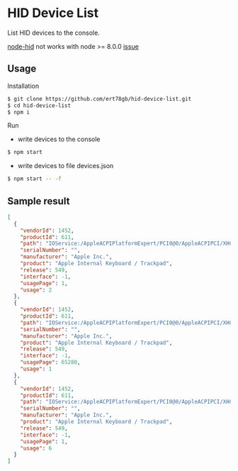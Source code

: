 HID Device List
===============

List HID devices to the console.

[node-hid](https://github.com/node-hid/node-hid) not works with node >= 8.0.0
[issue](https://github.com/node-hid/node-hid/issues/209)

## Usage
Installation

```bash
$ git clone https://github.com/ert78gb/hid-device-list.git
$ cd hid-device-list
$ npm i
```

Run
- write devices to the console
```bash
$ npm start
```
- write devices to file devices.json
```bash
$ npm start -- -f
```

## Sample result
```json
[
  {
    "vendorId": 1452,
    "productId": 611,
    "path": "IOService:/AppleACPIPlatformExpert/PCI0@0/AppleACPIPCI/XHC1@14/XHC1@14000000/HS12@14400000/Apple Internal Keyboard / Trackpad@14400000/Touchpad@2/AppleUSBTCButtons@14400000,2",
    "serialNumber": "",
    "manufacturer": "Apple Inc.",
    "product": "Apple Internal Keyboard / Trackpad",
    "release": 549,
    "interface": -1,
    "usagePage": 1,
    "usage": 2
  },
  {
    "vendorId": 1452,
    "productId": 611,
    "path": "IOService:/AppleACPIPlatformExpert/PCI0@0/AppleACPIPCI/XHC1@14/XHC1@14000000/HS12@14400000/Apple Internal Keyboard / Trackpad@14400000/Touchpad@1/AppleUSBMultitouchDriver@14400000,1",
    "serialNumber": "",
    "manufacturer": "Apple Inc.",
    "product": "Apple Internal Keyboard / Trackpad",
    "release": 549,
    "interface": -1,
    "usagePage": 65280,
    "usage": 1
  },
  {
    "vendorId": 1452,
    "productId": 611,
    "path": "IOService:/AppleACPIPlatformExpert/PCI0@0/AppleACPIPCI/XHC1@14/XHC1@14000000/HS12@14400000/Apple Internal Keyboard / Trackpad@14400000/Apple Internal Keyboard@0/AppleUSBTCKeyboard@14400000,0",
    "serialNumber": "",
    "manufacturer": "Apple Inc.",
    "product": "Apple Internal Keyboard / Trackpad",
    "release": 549,
    "interface": -1,
    "usagePage": 1,
    "usage": 6
  }
]
```
